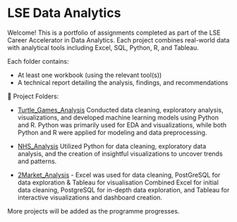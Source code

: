 # LSE Data Analytics
Welcome! This is a portfolio of assignments completed as part of the LSE Career Accelerator in Data Analytics. Each project combines real-world data with analytical tools including Excel, SQL, Python, R, and Tableau.

Each folder contains:
- At least one workbook (using the relevant tool(s))
- A technical report detailing the analysis, findings, and recommendations

📂 Project Folders:
- [Turtle_Games_Analysis](./Turtle_Games_Analysis) 
Conducted data cleaning, exploratory analysis, visualizations, and developed machine learning models using Python and R. Python was primarily used for EDA and visualizations, while both Python and R were applied for modeling and data preprocessing.

- [NHS_Analysis](./NHS_Analysis)
Utilized Python for data cleaning, exploratory data analysis, and the creation of insightful visualizations to uncover trends and patterns.

- [2Market_Analysis](./2Market_Analysis) - Excel was used for data cleaning, PostGreSQL for data exploration & Tableau for visualisation
Combined Excel for initial data cleaning, PostgreSQL for in-depth data exploration, and Tableau for interactive visualizations and dashboard creation.

More projects will be added as the programme progresses.
